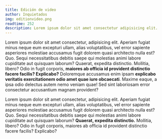 ```yaml
---
title: Edición de video
author: Inquietados
img: editionvideo.png
readtime: 252
description: Lorem ipsum dolor sit amet consectetur adipisicing elit.
---
```


Lorem ipsum dolor sit amet consectetur, adipisicing elit. Aperiam fugiat minus neque eum excepturi ullam, alias voluptatibus, vel error sapiente asperiores molestiae accusamus fugit dolorem quasi architecto nulla est? Quo.
Sequi necessitatibus debitis saepe qui molestias animi labore cupiditate aut quisquam laborum? Quaerat, expedita distinctio. Mollitia, libero? Odio in fugit corporis, **maiores ab officia id provident distinctio facere facilis? Explicabo?**
Doloremque accusamus enim ipsam **explicabo veritatis exercitationem odio amet quae iure obcaecati**. Maxime eaque, a ipsa odio delectus autem nemo veniam quae! Sed sint laboriosam error consectetur accusantium magnam provident?

Lorem ipsum dolor sit amet consectetur, adipisicing elit. Aperiam fugiat minus neque eum excepturi ullam, alias voluptatibus, vel error sapiente asperiores molestiae accusamus fugit dolorem quasi architecto nulla est? Quo.
Sequi necessitatibus debitis saepe qui molestias animi labore cupiditate aut quisquam laborum? **Quaerat, expedita distinctio.** Mollitia, libero? Odio in fugit corporis, maiores ab officia id provident distinctio facere facilis? Explicabo?
